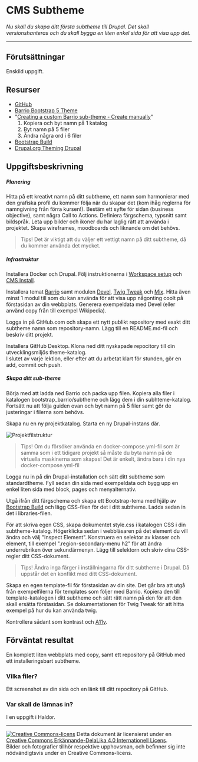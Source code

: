 # CMS Subtheme

_Nu skall du skapa ditt första subtheme till Drupal. Det skall versionshanteras och du skall bygga en liten enkel sida för att visa upp det._

---

## Förutsättningar

Enskild uppgift. 

## Resurser

* [GitHub](https://github.com/)    
* [Barrio Bootstrap 5 Theme](https://www.drupal.org/project/bootstrap_barrio)   
* "[Creating a custom Barrio sub-theme - Create manually](https://www.drupal.org/docs/8/themes/barrio-bootstrap-4-drupal-89-theme/bootstrap-barrio-installation/creating-a-custom-barrio-sub-theme#s-create-manually)"  
  1) Kopiera och byt namn på 1 katalog   
  2) Byt namn på 5 filer   
  3) Ändra några ord i 6 filer   
* [Bootstrap Build](https://bootstrap.build/)    
* [Drupal.org Theming Drupal](https://www.drupal.org/docs/theming-drupal)    

## Uppgiftsbeskrivning

##### Planering

Hitta på ett kreativt namn på ditt subtheme, ett namn som harmonierar med den grafiska profil du kommer följa när du skapar det (kom ihåg reglerna för namngivning från förra kursen!). Bestäm ett syfte för sidan (business objective), samt några Call to Actions. Definiera färgschema, typsnitt samt bildspråk. Leta upp bilder och ikoner du har laglig rätt att använda i projektet. Skapa wireframes, moodboards och liknande om det behövs.

> Tips! Det är viktigt att du väljer ett vettigt namn på ditt subtheme, då du kommer använda det mycket. 

##### Infrastruktur

Installera Docker och Drupal. Följ instruktionerna i [Workspace setup](https://tcstenungsund.github.io/schedule/assignment.html?link=assignments/weuweb02-workspace_setup) och [CMS Install](https://tcstenungsund.github.io/schedule/assignment.html?link=assignments/weuweb02-cms_install).  

Installera temat [Barrio](https://www.drupal.org/project/bootstrap_barrio) samt modulen [Devel](https://www.drupal.org/project/devel), [Twig Tweak](https://www.drupal.org/project/twig_tweak) och [Mix](https://www.drupal.org/project/mix). Hitta även minst 1 modul till som du kan använda för att visa upp någonting coolt på förstasidan av din webbplats. Generera exempeldata med Devel (eller använd copy från till exempel Wikipedia).   
 
Logga in på GitHub.com och skapa ett nytt publikt repository med exakt ditt subtheme namn som repository-namn. Lägg till en README.md-fil och beskriv ditt projekt. 

Installera GitHub Desktop. Klona ned ditt nyskapade repocitory till din utvecklingsmiljös theme-katalog.   
I slutet av varje lektion, eller efter att du arbetat klart för stunden, gör en add, commit och push.   

##### Skapa ditt sub-theme

Börja med att ladda ned Barrio och packa upp filen. Kopiera alla filer i katalogen bootstrap_barrio/subtheme och lägg dem i din subhteme-katalog. Fortsätt nu att följa guiden ovan och byt namn på 5 filer samt gör de justeringar i filerna som behövs.  

Skapa nu en ny projektkatalog. Starta en ny Drupal-instans där.  

![Projektfilstruktur](https://i.imgur.com/9Ullbgu.png) 

> Tips! Om du försöker använda en docker-compose.yml-fil som är samma som i ett tidigare projekt så måste du byta namn på de virtuella maskinerna som skapas! Det är enkelt, ändra bara i din nya docker-compose.yml-fil

Logga nu in på din Drupal-installation och sätt ditt subtheme som standardtheme. Fyll sedan din sida med exempeldata och bygg upp en enkel liten sida med block, pages och menyalternativ.

Utgå ifrån ditt färgschema och skapa ett Bootstrap-tema med hjälp av [Bootstrap Build](https://bootstrap.build/) och lägg CSS-filen för det i ditt subtheme. Ladda sedan in det i libraries-filen.   

För att skriva egen CSS, skapa dokumentet style.css i katalogen CSS i din subtheme-katalog. Högerklicka sedan i webbläsaren på det element du vill ändra och välj "Inspect Element". Konstruera en selektor av klasser och element, till exempel ".region-secondary-menu h2" för att ändra underrubriken över sekundärmenyn. Lägg till selektorn och skriv dina CSS-regler ditt CSS-dokument.

> Tips! Ändra inga färger i inställningarna för ditt subtheme i Drupal. Då uppstår det en konflikt med ditt CSS-dokument.

Skapa en egen template-fil för förstasidan av din site. Det går bra att utgå från exempelfilerna för templates som följer med Barrio. Kopiera den till template-katalogen i ditt subtheme och sätt rätt namn på den för att den skall ersätta förstasidan. Se dokumentationen för Twig Tweak för att hitta exempel på hur du kan använda twig.   

Kontrollera sådant som kontrast och [A11y](https://developer.mozilla.org/en-US/docs/Web/Accessibility).

## Förväntat resultat

En komplett liten webbplats med copy, samt ett repository på GitHub med ett installeringsbart subtheme. 

### Vilka filer?

Ett screenshot av din sida och en länk till ditt repocitory på GitHub.  

### Var skall de lämnas in?

I en uppgift i Haldor.    

---     

[![Creative Commons-licens](https://i.creativecommons.org/l/by-sa/4.0/80x15.png)](http://creativecommons.org/licenses/by-sa/4.0/) Detta dokument är licensierat under en [Creative Commons Erkännande-DelaLika 4.0 Internationell Licens](http://creativecommons.org/licenses/by-sa/4.0/).    
Bilder och fotografier tillhör respektive upphovsman, och befinner sig inte nödvändigtsvis under en Creative Commons-licens.    
